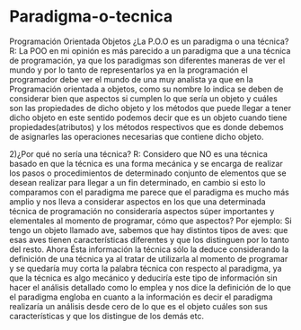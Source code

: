 # Paradigma-o-tecnica
Programación Orientada Objetos
¿La P.O.O es un paradigma o una técnica?
R: La POO en mi opinión es más parecido a un paradigma que a una técnica de programación, ya que los paradigmas son diferentes maneras de ver el mundo y por lo tanto de representarlos ya en la programación el programador debe ver el mundo de una muy analista ya que en la Programación orientada a objetos, como su nombre lo indica se deben de considerar bien que aspectos si cumplen lo que sería un objeto y cuáles son las propiedades de dicho objeto y los métodos que puede llegar a tener dicho objeto en este sentido podemos decir que es un objeto cuando tiene propiedades(atributos) y los métodos respectivos que es donde debemos de asignarles las operaciones necesarias que contiene dicho objeto.

2)¿Por qué no sería una técnica?
R: Considero que NO es una técnica basado en que la técnica es una forma mecánica y se encarga de realizar los pasos o procedimientos de determinado conjunto de elementos que se desean realizar para llegar a un fin determinado, en cambio si esto lo comparamos con el paradigma me parece que el paradigma es mucho más amplio y nos lleva a considerar aspectos en los que una determinada técnica de programación no consideraría aspectos súper importantes y elementales al momento de programar, cómo que aspectos? 
Por ejemplo:
Si tengo un objeto llamado ave, sabemos que hay distintos tipos de aves: que esas aves tienen características diferentes y que los distinguen por lo tanto del resto.
Ahora
Ésta información la técnica sólo la deduce considerando la definición de una técnica ya al tratar de utilizarla al momento de programar y se quedaría muy corta la palabra técnica con respecto al paradigma, ya que la técnica es algo mecánico y deduciría este tipo de información sin hacer el análisis detallado como lo emplea y nos dice la definición de lo que el paradigma engloba en cuanto a la información es decir el paradigma realizaría un análisis desde cero de lo que es el objeto cuáles son sus características y que los distingue de los demás etc.
